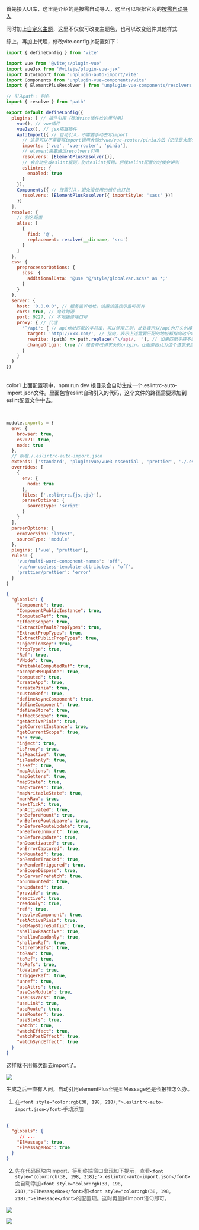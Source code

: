 <font style="color:rgb(43, 43, 43);">首先接入UI库，这里是介绍的是按需自动导入，这里可以根据官网的</font>[按需自动导入](https://element-plus.org/zh-CN/guide/quickstart.html#%E8%87%AA%E5%8A%A8%E5%AF%BC%E5%85%A5-%E6%8E%A8%E8%8D%90)

<font style="color:rgb(43, 43, 43);">同时加上</font>[自定义主题](https://element-plus.org/zh-CN/guide/theming.html#%E6%9B%B4%E6%8D%A2%E4%B8%BB%E9%A2%98%E8%89%B2)<font style="color:rgb(43, 43, 43);">，这里不仅仅可改变主题色，也可以改变组件其他样式</font>

<font style="color:rgb(43, 43, 43);">综上，再加上代理，修改vite.config.js配置如下：</font>

```javascript
import { defineConfig } from 'vite'

import vue from '@vitejs/plugin-vue'
import vueJsx from '@vitejs/plugin-vue-jsx'
import AutoImport from 'unplugin-auto-import/vite'
import Components from 'unplugin-vue-components/vite'
import { ElementPlusResolver } from 'unplugin-vue-components/resolvers'

// 引入path： 别名
import { resolve } from 'path'

export default defineConfig({
  plugins: [ // 插件引用（标准vite插件放这里引用）
    vue(), // vue插件
    vueJsx(), // jsx拓展插件
    AutoImport({ // 自动引入，不需要手动去写import
      // 这里可以不需要写import调用大部分vue/vue-router/pinia方法（记住是大部分）
      imports: ['vue', 'vue-router', 'pinia'],
      // element需要通过resolvers引用
      resolvers: [ElementPlusResolver()],
      // 会自动生成eslint规则，防止eslint报错，后续selint配置的时候会讲到
      eslintrc: {
        enabled: true
      }
    }),
    Components({ // 按需引入，避免没使用的组件也打包
      resolvers: [ElementPlusResolver({ importStyle: 'sass' })]
    })
  ],
  resolve: {
    // 别名配置
    alias: [
      {
        find: '@',
        replacement: resolve(__dirname, 'src')
      }
    ]
  },
  css: {
    preprocessorOptions: {
      scss: {
        additionalData: '@use "@/style/globalvar.scss" as *;'
      }
    }
  },
  server: {
    host: '0.0.0.0', // 服务监听地址，设置该值表示监听所有
    cors: true, // 允许跨源
    port: 9227, // 本地服务端口号
    proxy: { // 代理
      '^/api': { // api地址匹配的字符串，可以使用正则，此处表示以/api为开头的接口地址
        target: 'http://xxx.com/', // 指向，表示上述需要匹配的地址都指向这个域名，注意要用/结尾
        rewrite: (path) => path.replace(/^\/api/, ''), // 如果匹配字符不需要了，可以使用重写去掉
        changeOrigin: true // 是否修改请求头的origin，让服务器认为这个请求来自本域名
      }
    }
  }
})

```

<br/>color1
上面配置项中，npm run dev 根目录会自动生成一个.eslintrc-auto-import.json文件。里面包含eslint自动引入的代码，这个文件的路径需要添加到eslint配置文件中去。

<br/>

```javascript
module.exports = {
  env: {
    browser: true,
    es2021: true,
    node: true
  },
  // 新增./.eslintrc-auto-import.json
  extends: ['standard', 'plugin:vue/vue3-essential', 'prettier', './.eslintrc-auto-import.json'],
  overrides: [
    {
      env: {
        node: true
      },
      files: ['.eslintrc.{js,cjs}'],
      parserOptions: {
        sourceType: 'script'
      }
    }
  ],
  parserOptions: {
    ecmaVersion: 'latest',
    sourceType: 'module'
  },
  plugins: ['vue', 'prettier'],
  rules: {
    'vue/multi-word-component-names': 'off',
    'vue/no-useless-template-attributes': 'off',
    'prettier/prettier': 'error'
  }
}

```

```json
{
  "globals": {
    "Component": true,
    "ComponentPublicInstance": true,
    "ComputedRef": true,
    "EffectScope": true,
    "ExtractDefaultPropTypes": true,
    "ExtractPropTypes": true,
    "ExtractPublicPropTypes": true,
    "InjectionKey": true,
    "PropType": true,
    "Ref": true,
    "VNode": true,
    "WritableComputedRef": true,
    "acceptHMRUpdate": true,
    "computed": true,
    "createApp": true,
    "createPinia": true,
    "customRef": true,
    "defineAsyncComponent": true,
    "defineComponent": true,
    "defineStore": true,
    "effectScope": true,
    "getActivePinia": true,
    "getCurrentInstance": true,
    "getCurrentScope": true,
    "h": true,
    "inject": true,
    "isProxy": true,
    "isReactive": true,
    "isReadonly": true,
    "isRef": true,
    "mapActions": true,
    "mapGetters": true,
    "mapState": true,
    "mapStores": true,
    "mapWritableState": true,
    "markRaw": true,
    "nextTick": true,
    "onActivated": true,
    "onBeforeMount": true,
    "onBeforeRouteLeave": true,
    "onBeforeRouteUpdate": true,
    "onBeforeUnmount": true,
    "onBeforeUpdate": true,
    "onDeactivated": true,
    "onErrorCaptured": true,
    "onMounted": true,
    "onRenderTracked": true,
    "onRenderTriggered": true,
    "onScopeDispose": true,
    "onServerPrefetch": true,
    "onUnmounted": true,
    "onUpdated": true,
    "provide": true,
    "reactive": true,
    "readonly": true,
    "ref": true,
    "resolveComponent": true,
    "setActivePinia": true,
    "setMapStoreSuffix": true,
    "shallowReactive": true,
    "shallowReadonly": true,
    "shallowRef": true,
    "storeToRefs": true,
    "toRaw": true,
    "toRef": true,
    "toRefs": true,
    "toValue": true,
    "triggerRef": true,
    "unref": true,
    "useAttrs": true,
    "useCssModule": true,
    "useCssVars": true,
    "useLink": true,
    "useRoute": true,
    "useRouter": true,
    "useSlots": true,
    "watch": true,
    "watchEffect": true,
    "watchPostEffect": true,
    "watchSyncEffect": true
  }
}

```

<font style="color:rgb(43, 43, 43);">这样就不用每次都去import了。</font>

![](https://cdn.nlark.com/yuque/0/2024/png/207857/1728437426218-54afb329-598b-4c35-9cb2-cd7c3623659e.png)

<font style="color:rgb(43, 43, 43);">生成之后一直有人问，自动引用elementPlus但是ElMessage还是会报错怎么办。</font>

<font style="color:rgb(43, 43, 43);"></font>

1. <font style="color:rgb(89, 89, 89);">在</font>`<font style="color:rgb(38, 198, 218);">.eslintrc-auto-import.json</font>`<font style="color:rgb(89, 89, 89);">手动添加</font>

```json

{
  "globals": {
     // ...
    "ElMessage": true,
    "ElMessageBox": true
  }
}

```

2. <font style="color:rgb(89, 89, 89);">先在代码区块内import，等到终端窗口出现如下提示，查看</font>`<font style="color:rgb(38, 198, 218);">.eslintrc-auto-import.json</font>`<font style="color:rgb(89, 89, 89);">会自动添加</font>`<font style="color:rgb(38, 198, 218);">ElMessageBox</font>`<font style="color:rgb(89, 89, 89);">和</font>`<font style="color:rgb(38, 198, 218);">ElMessage</font>`<font style="color:rgb(89, 89, 89);">的配置项。这时再删掉import语句即可。</font>



![](https://cdn.nlark.com/yuque/0/2024/png/207857/1728437821641-279427a5-cdf9-4157-aba6-50f4e6b01cc7.png)

![](https://cdn.nlark.com/yuque/0/2024/png/207857/1728437832281-7bd5f66e-d9d7-4e53-ba47-8b0441620766.png)


